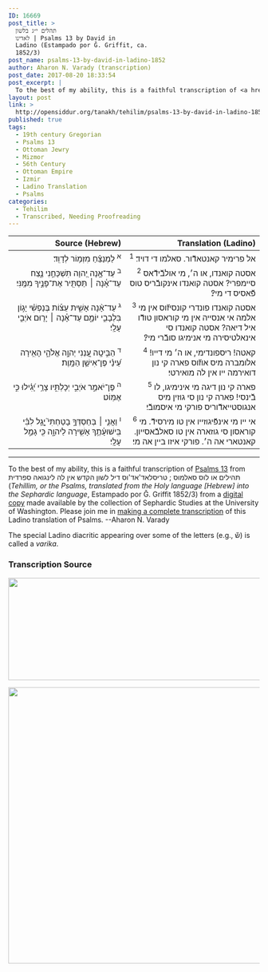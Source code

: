 ```yaml
---
ID: 16669
post_title: >
  תהלים י״ג בלשון
  לאדינו | Psalms 13 by David in
  Ladino (Estampado por Ǧ. Griffit, ca.
  1852/3)
post_name: psalms-13-by-david-in-ladino-1852
author: Aharon N. Varady (transcription)
post_date: 2017-08-20 18:33:54
post_excerpt: |
  To the best of my ability, this is a faithful transcription of <a href="https://en.wikipedia.org/wiki/Psalm_13">Psalms 13</a> from תהילים או לוס סאלמוס ; טריסלאד'אד'וס דיל לשון הקדש אין לה לינגואה ספרדית (<em>Tehillim, or the Psalms, translated from the Holy language [Hebrew] into the Sephardic language</em>, Estampado por Ǧ. Griffit 1852/3) from a <a href="http://digitalcollections.lib.washington.edu/cdm/compoundobject/collection/p16786coll3/id/2453/rec/">digital copy</a> made available by the collection of Sephardic Studies at the University of Washington. Please join me in <a href="https://he.wikisource.org/wiki/%D7%9E%D7%A4%D7%AA%D7%97:Tehilim,_o_los_Salmos,_trezladados_del_leshon_ha-%E1%B8%B3odesh_en_la_lingua_Sefaradit.pdf">making a complete transcription</a> of this Ladino translation of Psalms. --Aharon N. Varady
layout: post
link: >
  http://opensiddur.org/tanakh/tehilim/psalms-13-by-david-in-ladino-1852/
published: true
tags:
  - 19th century Gregorian
  - Psalms 13
  - Ottoman Jewry
  - Mizmor
  - 56th Century
  - Ottoman Empire
  - Izmir
  - Ladino Translation
  - Psalms
categories:
  - Tehilim
  - Transcribed, Needing Proofreading
---
```

<table style="margin-left: auto;margin-right: auto;" class="draggable">
<thead><tr><th id="x" style="text-align: right;">Source (Hebrew)</th><th style="text-align: right;">Translation (Ladino)</th></tr></thead>
<tbody>
<tr><td style="vertical-align:top;" width="46%">
<div class="liturgy" style="text-align: right;"><span lang="he">
<sup>א</sup>&nbsp;לַמְנַצֵּ֗חַ 
מִזְמ֥וֹר לְדָוִֽד׃
</span></div></td>

<td style="vertical-align:top;" width="53%">
<div class="ladino" style="text-align: right;"><span lang="he">
<sup>1</sup>&nbsp;אל פרימיר קאנטאדﬞור. 
סאלמו די דויד׃
</span></div></td></tr>


<tr><td style="vertical-align:top;" width="46%">
<div class="liturgy" style="text-align: right;"><span lang="he">
<sup>ב</sup>&nbsp;עַד־אָ֣נָה יְ֭הוָה תִּשְׁכָּחֵ֣נִי נֶ֑צַח 
עַד־אָ֓נָה ׀ תַּסְתִּ֖יר אֶת־פָּנֶ֣יךָ מִמֶּֽנִּי׃
</span></div></td>

<td style="vertical-align:top;" width="53%">
<div class="ladino" style="text-align: right;"><span lang="he">
<sup>2</sup>&nbsp;אסטה קואנדו, או ה׳, מי אולבﬞידﬞאס סיימפרי? 
אסטה קואנדו אינקובﬞריס טוס פﬞאסיס די מי?׃
</span></div></td></tr>


<tr><td style="vertical-align:top;" width="46%">
<div class="liturgy" style="text-align: right;"><span lang="he">
<sup>ג</sup>&nbsp;עַד־אָ֨נָה אָשִׁ֪ית עֵצ֡וֹת בְּנַפְשִׁ֗י יָג֣וֹן בִּלְבָבִ֣י יוֹמָ֑ם 
עַד־אָ֓נָה ׀ יָר֖וּם אֹיְבִ֣י עָלָֽי׃
</span></div></td>

<td style="vertical-align:top;" width="53%">
<div class="ladino" style="text-align: right;"><span lang="he">
<sup>3</sup>&nbsp;אסטה קואנדו פונדרי קונסיזﬞוס אין מי אלמה אי אנסייה אין מי קוראסון טודﬞו איל דיאה? 
אסטה קואנדו סי אינאלטיסירה מי אנימיגו סובﬞרי מי?׃
</span></div></td></tr>


<tr><td style="vertical-align:top;" width="46%">
<div class="liturgy" style="text-align: right;"><span lang="he">
<sup>ד</sup>&nbsp;הַבִּ֣יטָֽה 
עֲ֭נֵנִי 
יְהוָ֣ה אֱלֹהָ֑י 
הָאִ֥ירָה עֵ֝ינַ֗י פֶּן־אִישַׁ֥ן הַמָּֽוֶת׃
</span></div></td>

<td style="vertical-align:top;" width="53%">
<div class="ladino" style="text-align: right;"><span lang="he">
<sup>4</sup>&nbsp;קאטה! 
ריספונדימי, 
או ה׳ מי דייו! 
אלומברה מיס אוזﬞוס פארה קי נון דואירמה ייו אין לה מואירטי׃
</span></div></td></tr>


<tr><td style="vertical-align:top;" width="46%">
<div class="liturgy" style="text-align: right;"><span lang="he">
<sup>ה</sup>&nbsp;פֶּן־יֹאמַ֣ר אֹיְבִ֣י יְכָלְתִּ֑יו 
צָרַ֥י יָ֝גִ֗ילוּ כִּ֣י אֶמּֽוֹט׃
</span></div></td>

<td style="vertical-align:top;" width="53%">
<div class="ladino" style="text-align: right;"><span lang="he">
<sup>5</sup>&nbsp;פארה קי נון דיגה מי אינימיגו, לו בﬞינסי! 
פארה קי נון סי גוזין מיס אנגוסטייאדﬞוריס פורקי מי איסמובﬞי׃
</span></div></td></tr>


<tr><td style="vertical-align:top;" width="46%">
<div class="liturgy" style="text-align: right;"><span lang="he">
<sup>ו</sup>&nbsp;וַאֲנִ֤י ׀ בְּחַסְדְּךָ֣ בָטַחְתִּי֮ 
יָ֤גֵ֥ל לִבִּ֗י בִּֽישׁוּעָ֫תֶ֥ךָ 
אָשִׁ֥ירָה לַיהוָ֑ה 
כִּ֖י גָמַ֣ל עָלָֽי׃
</span></div></td>

<td style="vertical-align:top;" width="53%">
<div class="ladino" style="text-align: right;"><span lang="he">
<sup>6</sup>&nbsp;אי ייו מי אינפﬞיגוזייו אין טו מירסידﬞ. 
מי קוראסון סי גוזארה אין טו סאלבﬞאסייון. 
קאנטארי אה ה׳. 
פורקי איזו ביין אה מי׃</span></div></td>
</span></div></td></tr>
</tbody></table>

<hr />

To the best of my ability, this is a faithful transcription of <a href="https://en.wikipedia.org/wiki/Psalm_13">Psalms 13</a> from תהילים או לוס סאלמוס ; טריסלאד'אד'וס דיל לשון הקדש אין לה לינגואה ספרדית (<em>Tehillim, or the Psalms, translated from the Holy language [Hebrew] into the Sephardic language</em>, Estampado por Ǧ. Griffit 1852/3) from a <a href="http://digitalcollections.lib.washington.edu/cdm/compoundobject/collection/p16786coll3/id/2453/rec/">digital copy</a> made available by the collection of Sephardic Studies at the University of Washington. Please join me in <a href="https://he.wikisource.org/wiki/%D7%9E%D7%A4%D7%AA%D7%97:Tehilim,_o_los_Salmos,_trezladados_del_leshon_ha-%E1%B8%B3odesh_en_la_lingua_Sefaradit.pdf">making a complete transcription</a> of this Ladino translation of Psalms. --Aharon N. Varady

The special Ladino diacritic appearing over some of the letters (e.g., שﬞ) is called a <em>varika</em>.

<h3>Transcription Source</h3>

<a href="http://opensiddur.org/wp-content/uploads/2017/08/psalms-13a-Tehilim_o_los_Salmos_trezladados_del_leshon_ha-ḳodesh_en_la_lingua_Sefaradit.pdf.jpg"><img src="http://opensiddur.org/wp-content/uploads/2017/08/psalms-13a-Tehilim_o_los_Salmos_trezladados_del_leshon_ha-ḳodesh_en_la_lingua_Sefaradit.pdf.jpg" alt="" width="800" height="205" class="alignnone size-full wp-image-16677" /></a>

<a href="http://opensiddur.org/wp-content/uploads/2017/08/psalms-13b-Tehilim_o_los_Salmos_trezladados_del_leshon_ha-ḳodesh_en_la_lingua_Sefaradit.pdf.jpg"><img src="http://opensiddur.org/wp-content/uploads/2017/08/psalms-13b-Tehilim_o_los_Salmos_trezladados_del_leshon_ha-ḳodesh_en_la_lingua_Sefaradit.pdf.jpg" alt="" width="775" height="553" class="alignnone size-full wp-image-16672" /></a>